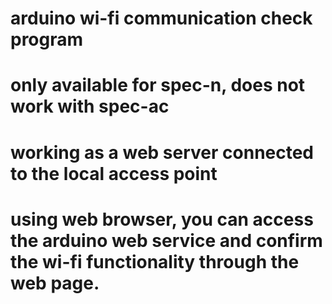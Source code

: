 # arduino wi-fi communication check program
# only available for spec-n, does not work with spec-ac
# working as a web server connected to the local access point
#
# using web browser, you can access the arduino web service and confirm the wi-fi functionality through the web page.
#
